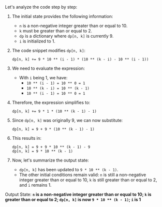 Let's analyze the code step by step:

1. The initial state provides the following information:
   - `n` is a non-negative integer greater than or equal to 10.
   - `k` must be greater than or equal to 2.
   - `dp` is a dictionary where `dp[n, k]` is currently 9.
   - `i` is initialized to 1.

2. The code snippet modifies `dp[n, k]`:
   ```
   dp[n, k] += 9 * 10 ** (i - 1) * (10 ** (k - i) - 10 ** (i - 1))
   ```

3. We need to evaluate the expression:
   - With `i` being 1, we have:
     - `10 ** (i - 1) = 10 ** 0 = 1`
     - `10 ** (k - i) = 10 ** (k - 1)`
     - `10 ** (i - 1) = 10 ** 0 = 1`

4. Therefore, the expression simplifies to:
   ```
   dp[n, k] += 9 * 1 * (10 ** (k - 1) - 1)
   ```

5. Since `dp[n, k]` was originally 9, we can now substitute:
   ```
   dp[n, k] = 9 + 9 * (10 ** (k - 1) - 1)
   ```

6. This results in:
   ```
   dp[n, k] = 9 + 9 * 10 ** (k - 1) - 9
   dp[n, k] = 9 * 10 ** (k - 1)
   ```

7. Now, let's summarize the output state:
   - `dp[n, k]` has been updated to `9 * 10 ** (k - 1)`.
   - The other initial conditions remain valid: `n` is still a non-negative integer greater than or equal to 10, `k` is still greater than or equal to 2, and `i` remains 1.

Output State: **`n` is a non-negative integer greater than or equal to 10; `k` is greater than or equal to 2; `dp[n, k]` is now `9 * 10 ** (k - 1)`; `i` is 1**
